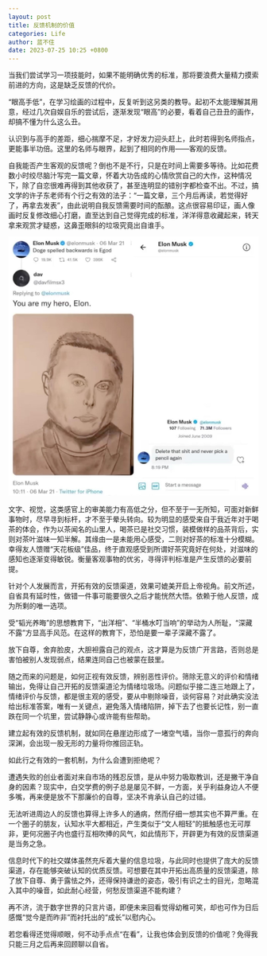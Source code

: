 ```yaml
---
layout: post
title: 反馈机制的价值
categories: Life
author: 蓝不住
date: 2023-07-25 10:25 +0800
---
```


当我们尝试学习一项技能时，如果不能明确优秀的标准，那将要浪费大量精力摸索前进的方向，这是缺乏反馈的代价。

“眼高手低”，在学习绘画的过程中，反复听到这另类的教导。起初不太能理解其用意，经过几次自娱自乐的尝试后，逐渐发现“眼高”的必要，看着自己丑丑的画作，却搞不懂为什么这么丑。

认识到与高手的差距，细心揣摩不足，才好发力迎头赶上，此时若得到名师指点，更能事半功倍。这里的名师与眼界，起到了相同的作用——客观的反馈。

自我能否产生客观的反馈呢？倒也不是不行，只是在时间上需要多等待。比如花费数小时绞尽脑汁写完一篇文章，怀着大功告成的心情欣赏自己的大作，这种情况下，除了自恋很难再得到其他收获了，甚至连明显的错别字都检查不出。不过，搞文学的许子东老师有个行之有效的法子：“一篇文章，三个月后再读，若觉得好了，再拿去发表”，由此说明自我反馈需要时间的酝酿。这点很容易印证，画人像画时反复修改细心打磨，直至达到自己觉得完成的标准，洋洋得意收藏起来，转天拿来观赏才疑惑，这鼻歪眼斜的垃圾究竟出自谁手。

![image](/img/elon_musk_sketch.jpg)

文字、视觉，这类感官上的审美能力有高低之分，但不至于一无所知，可面对新鲜事物时，尽早寻到标杆，才不至于晕头转向。较为明显的感受来自于我近年对于喝茶的体会，作为以茶闻名的山里人，喝茶已是社交习惯，装模做样的品茶背后，实则对茶叶滋味一知半解。其缘由一是未能用心感受，二则对好茶的标准十分模糊。幸得友人馈赠“天花板级”佳品，终于直观感受到所谓好茶究竟好在何处，对滋味的感知也逐渐变得敏锐。衡量客观事物的优劣，寻得评判标准是产生反馈的必要前提。

针对个人发展而言，开拓有效的反馈渠道，效果可媲美开启上帝视角。前文所述，自省具有延时性，做错一件事可能要很久之后才能恍然大悟。依赖于他人反馈，成为所剩的唯一选项。

受“韬光养晦”的思想教育下，“出洋相”、“半桶水叮当响”的举动为人所耻，“深藏不露”方显高手风范。在这样的教育下，恐怕是要一辈子深藏不露了。

放下自尊，舍弃脸皮，大胆袒露自己的观点，这才算是为反馈广开言路，否则总是害怕被别人发现弱点，结果连同自己也被蒙在鼓里。

随之而来的问题是，如何正视有效反馈，辨别恶性评价。筛除无意义的评价和情绪输出，免得让自己开拓的反馈渠道沦为情绪垃圾场。问题似乎接二连三地跟上了，情绪评价与反馈，都是很主观的感受，要从中剔除噪音，谈何容易？对此确实没法给出标准答案，唯有一关键点，避免落入情绪陷阱，掉下去了也要长记性，别一直跌在同一个坑里，尝试静静心或许能有些帮助。

建立起有效的反馈机制，就如同在悬崖边形成了一堵空气墙，当你一意孤行的奔向深渊，会出现一股无形的力量将你推回正轨。

如此行之有效的一套机制，为什么会遭到拒绝呢？

遭遇失败的创业者面对来自市场的残忍反馈，是从中努力吸取教训，还是撇干净自身的因素？现实中，白交学费的例子总是屡见不鲜，一方面，关乎利益身边人不便多嘴，再来便是放不下那廉价的自尊，坚决不肯承认自己的过错。

无法听进周边人的反馈也算得上许多人的通病，然而仔细一想其实也不算严重。在一个圈子的朋友，认知水平大都相近，产生类似于“文人相轻”的抵触感也无可厚非，更何况圈子内也盛行互相吹捧的风气，如此情形下，开辟更为有效的反馈渠道是当务之急。

信息时代下的社交媒体虽然充斥着大量的信息垃圾，与此同时也提供了庞大的反馈渠道，存在能够突破认知的优质反馈。可想要在其中开拓出高质量的反馈渠道，除了放下自尊、勇于露怯之外，还得保持谦逊的姿态，吸引有识之士的目光，忽略混入其中的噪音，如此耐心经营，何愁反馈渠道不能构建？

再不济，流于数字世界的只言片语，即便未来回看觉得幼稚可笑，却也可作为日后感慨“觉今是而昨非”而衬托出的“成长”以慰内心。

若您看得还觉得顺眼，何不动手点点“在看”，让我也体会到反馈的价值呢？免得我只能三月之后再来回顾聊以自省。